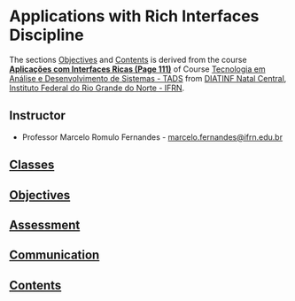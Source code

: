 Applications with Rich Interfaces Discipline
====

The sections [Objectives](#objectives) and [Contents](#contents) is derived from the course **[Aplicações com Interfaces Ricas (Page 111)](https://portal.ifrn.edu.br/documents/739/PPC__Tecnologia_em_An%C3%A1lise_e_Desenvolvimento_de_Sistemas_2012.pdf)** of Course [Tecnologia em Análise e Desenvolvimento de Sistemas - TADS](https://portal.ifrn.edu.br/cursos/superiores/graduacao/tecnologia-em-analise-e-desenvolvimento-de-sistemas/) from [DIATINF Natal Central](https://diatinf.ifrn.edu.br/), [Instituto Federal do Rio Grande do Norte - IFRN](https://ifrn.edu.br).

## Instructor
- Professor Marcelo Romulo Fernandes - marcelo.fernandes@ifrn.edu.br

## [Classes](classes.md)

## [Objectives](objectives.md)

## [Assessment](assessment.md)

## [Communication](communication.md)

## [Contents](contents.md)
